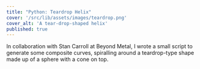 ```yaml
---
title: "Python: Teardrop Helix"
cover: '/src/lib/assets/images/teardrop.png'
cover_alt: 'A tear-drop-shaped helix'
published: true
---
```


<script>
    import { AnchorButton } from "$lib";
</script>

In collaboration with Stan Carroll at Beyond Metal, I wrote a small script to generate some
composite curves, spiralling around a teardrop-type shape made up of a sphere with a cone on
top.

<AnchorButton
    href="https://github.com/matthewCmatt/teardrop-helix"
    label="Source Code"
    ext
/>